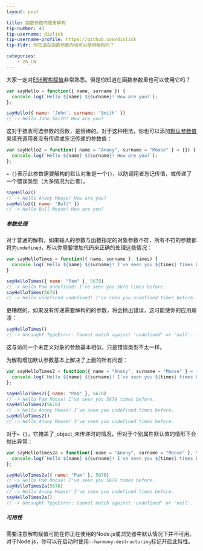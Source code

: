```yaml
---
layout: post

title: 函数参数内使用解构
tip-number: 43
tip-username: dislick 
tip-username-profile: https://github.com/dislick
tip-tldr: 你知道在函数参数内也可以使用解构吗？

categories:
    - zh_CN
---
```


大家一定对[ES6解构赋值](https://developer.mozilla.org/zh-CN/docs/Web/JavaScript/Reference/Operators/Destructuring_assignment)非常熟悉。但是你知道在函数参数里也可以使用它吗？

```js
var sayHello = function({ name, surname }) {
  console.log(`Hello ${name} ${surname}! How are you?`);
};

sayHello({ name: 'John', surname: 'Smith' })
// -> Hello John Smith! How are you?
```

这对于接收可选参数的函数，是很棒的。对于这种用法，你也可以添加[默认参数值](https://developer.mozilla.org/zh-CN/docs/Web/JavaScript/Reference/Functions/Default_parameters)来填充调用者没有传递或忘记传递的参数值：

```js
var sayHello2 = function({ name = "Anony", surname = "Moose" } = {}) {
  console.log(`Hello ${name} ${surname}! How are you?`);
};
```

`= {}`表示此参数需要解构的默认对象是一个`{}`，以防调用者忘记传值，或传递了一个错误类型（大多情况为后者）。

```js
sayHello2()
// -> Hello Anony Moose! How are you?
sayHello2({ name: "Bull" })
// -> Hello Bull Moose! How are you?
```

##### 参数处理

对于普通的解构，如果输入的参数与函数指定的对象参数不符，所有不符的参数都将为`undefined`，所以你需要增加代码来正确的处理这些情况：

```js
var sayHelloTimes = function({ name, surname }, times) {
  console.log(`Hello ${name} ${surname}! I've seen you ${times} times before.`);
}

sayHelloTimes({ name: "Pam" }, 5678)
// -> Hello Pam undefined! I've seen you 5678 times before.
sayHelloTimes(5678)
// -> Hello undefined undefined! I've seen you undefined times before.
```

更糟糕的，如果没有传递需要解构的的参数，将会抛出错误，这可能使你的应用崩溃：

```js
sayHelloTimes()
// -> Uncaught TypeError: Cannot match against 'undefined' or 'null'...
```

这与访问一个未定义对象的参数基本相似，只是错误类型不太一样。

为解构增加默认参数基本上解决了上面的所有问题：

```js
var sayHelloTimes2 = function({ name = "Anony", surname = "Moose" } = {}, times) {
  console.log(`Hello ${name} ${surname}! I've seen you ${times} times before.`);
};

sayHelloTimes2({ name: "Pam" }, 5678)
// -> Hello Pam Moose! I've seen you 5678 times before.
sayHelloTimes2(5678)
// -> Hello Anony Moose! I've seen you undefined times before.
sayHelloTimes2()
// -> Hello Anony Moose! I've seen you undefined times before.
```

对于`= {}`，它掩盖了_object_未传递时的情况，但对于个别属性默认值的情形下会抛出异常：

```js
var sayHelloTimes2a = function({ name = "Anony", surname = "Moose" }, times) {
  console.log(`Hello ${name} ${surname}! I've seen you ${times} times before.`);
};

sayHelloTimes2a({ name: "Pam" }, 5678)
// -> Hello Pam Moose! I've seen you 5678 times before.
sayHelloTimes2a(5678)
// -> Hello Anony Moose! I've seen you undefined times before.
sayHelloTimes2a()
// -> Uncaught TypeError: Cannot match against 'undefined' or 'null'.
```

##### 可用性

需要注意解构赋值可能在你正在使用的Node.js或浏览器中默认情况下并不可用。对于Node.js，你可以在启动时使用`--harmony-destructuring`标记开启此特性。
